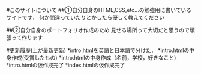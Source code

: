 #このサイトについて
##①自分自身のHTML,CSS,etc...の勉強用に書いているサイトです．
何か間違っていたりとかしたら優しく教えてください

##②自分自身のポートフォリオ作成のため
見せる場所って大切だと思うので頑張って作ります

#更新履歴(上が最新更新)
*intro.htmlを英語と日本語で分けた．
*intro.htmlの中身作成(受賞したもの)
*intro.htmlの中身作成（名前，学校，好きなこと)
*intro.htmlの仮作成完了
*index.htmlの仮作成完了


